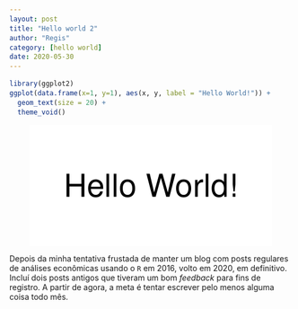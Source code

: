 ```yaml
---
layout: post
title: "Hello world 2"
author: "Regis"
category: [hello world]
date: 2020-05-30
---
```



```r
library(ggplot2)
ggplot(data.frame(x=1, y=1), aes(x, y, label = "Hello World!")) +
  geom_text(size = 20) +
  theme_void()
```

<img src="/figure/source/2020-05-29-hello-world-2/hello_world-1.png" title="plot of chunk hello_world" alt="plot of chunk hello_world" style="display: block; margin: auto;" />

Depois da minha tentativa frustada de manter um blog com posts regulares de análises econômicas usando o `R` em 2016, volto em 2020, em definitivo. Incluí dois posts antigos que tiveram um bom *feedback* para fins de registro. A partir de agora, a meta é tentar escrever pelo menos alguma coisa todo mês.

